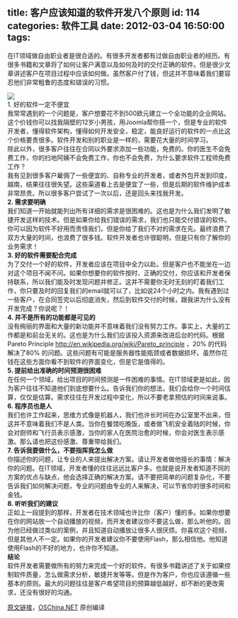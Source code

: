 title: 客户应该知道的软件开发八个原则
id: 114
categories: 软件工具
date: 2012-03-04 16:50:00
tags:
---

在IT领域做自由职业者是很合适的。有很多开发者都有过做自由职业者的经历。有很多书籍和文章将了如何让客户满意以及如何及时的交付正确的软件。但是很少文章讲述客户在项目过程中应该如何做。虽然客户付了钱，但这并不意味着我们要容忍他们非常粗鲁的态度和错误的习惯。

![](http://m1.img.libdd.com/farm4/2012/0821/18/47A660CAB75106E9B17B7854F38C64FB8C902D9BE40C_200_56.GIF)</img>
</br>1\. 好的软件一定不便宜
</br>我常常遇到的一个问题是，客户想要花不到500欧元建立一个全功能的企业网站。这个价钱你可以找我隔壁的12岁小男孩，用Joomla帮你搭一个，但是专业的软件开发者，懂得软件架构，懂得如何开发安全，稳定，能良好运行的软件的一点比这个价格要贵很多。软件开发和别的职业是一样的，需要花大量的时间学习。
</br>除此以外，很多客户往往在合同以外要求添加一些功能，免费的。你的医生不会免费工作，你的扫地阿姨不会免费工作，你也不会免费，为什么要求软件工程师免费工作？
</br>我有见到很多客户雇佣了一些便宜的、自称专业的开发者，或者外包开发到印度，越南，结果往往很失望。这些渠道看上去是便宜了一些，但是后期的软件维护成本非常昂贵。所以很多客户尝试了一次以后，还是回头来找我开发。
</br>**2\. 需求要明确**
</br>我们知道一开始就能列出所有详细的需求是很困难的。这也是为什么我们发明了敏捷开发这样的技术。但是如果你给我们错误的需求，我们也只能交付错误的软件。你可以因为软件不好用而责怪我们，但是你给了我们不对的需求在先。最终浪费了双方大量的时间，也浪费了很多钱。软件开发者也许很聪明，但是只有你了解你的业务需求！
</br>**3\. 好的软件需要配合完成**
</br>为了交付一个好的软件，开发者应该在项目中全力以赴。但是客户也不能坐在一边对这个项目不闻不问。如果你想要你的软件按时、正确的交付，你应该和开发者保持联系，所以我们能及时发现问题并修正。这并不需要你无时无刻的盯着我们工作，你只要及时的回复我们的email就可以了，比如说24个小时之内。我有遇到过一些客户，在合同签完以后彻底消失，然后到软件交付的时候，跟我讲为什么没有开发完成？你说呢？！
</br>**4\. 并不是所有的功能都是可见的**
</br>没有绚丽的界面和大量的新功能并不意味着我们没有努力工作。事实上，大量的工作都是和前台无关的。这也是为什么我们应该投入资源来改进后台的代码。根据 Pareto Principle http://en.wikipedia.org/wiki/Pareto_principle ，20% 的代码 解决了80% 的问题。这些问题有可能是服务器性能瓶颈或者数据损坏。虽然你花钱在这些方面你看不到软件的界面变化，但是它是值得的。
</br>**5\. 提前给出准确的时间预测很困难**
</br>在任何一个领域，给出项目的时间预测是一件困难的事情。在IT领域更是如此，因为客户往往不知道他们到底想要什么。告诉我们你的想法，我们会给你一个时间估算，仅仅是估算。需求往往在开发过程中变化，所以不要老拿预估的时间来说事。
</br>**6\. 程序员也是人**
</br>我们也许工作起来，思维方式像是机器人，我们也许长时间在办公室里不出来，但这并不意味着我们不是人类。当你在餐馆吃晚饭，或者做飞机安全着陆的时候，你会对厨师和飞行员表示感激，当你的家人在医院治愈的时候，你会对医生表示感激。那么请也把这份感激、尊重带给我们。
</br>**7\. 告诉我要做什么，不要指挥我怎么做**
</br>你描述你的问题，让专业的人来提出解决方案。请让开发者做他擅长的事情：解决你的问题。在IT领域，开发者懂的往往远远比客户多。也就是说开发者知道不同的方案的优点与缺点，他会选择正确的解决方案。请不要把简单的问题复杂化，不要告诉我们如何解决问题，专业的问题由专业的人来解决，可以节省你的很多时间和金钱。
</br>**8\. 听听我们的建议**
</br>正如上一段提到的那样，开发者在技术领域也许比你（客户）懂的多。如果你想要在你的网站放一个自动播放的视频，而开发者建议你不要这么做，那么听他的。因为他已经做过类似的案例，并且知道自动播放让很多人很厌烦。你喜欢这个视频，但是其他人不一定。如果你的开发者建议你不要使用Flash，那么相信他。他知道使用Flash的不好的地方，也许你不知道。
</br>**结论**
</br>软件开发者需要做所有的努力来完成一个好的软件。有很多书籍讲述了关于如果控制软件质量，怎么做需求分析，敏捷开发等等。但是作为客户，你也应该遵循一些基本的原则。最大的问题往往是客户希望项目的预算越低越好，却不断的更改需求，还没有很好的沟通。

[原文链接](http://leoncullens.nl/post/2012/01/01/8-Things-clients-need-to-learn-about-software-development.aspx)，[OSChina.NET](http://www.oschina.net/) 原创编译

